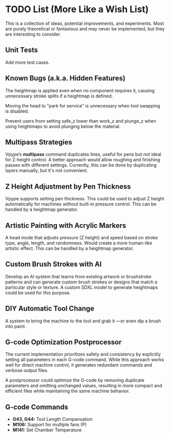 # TODO List (More Like a Wish List)

This is a collection of ideas, potential improvements, and experiments.
Most are purely theoretical or fantasious and may never be implemented,
but they are interesting to consider.

## Unit Tests

Add more test cases.

## Known Bugs (a.k.a. Hidden Features)

The heightmap is applied even when no component requires it, causing
unnecessary stroke splits if a heightmap is defined.

Moving the head to "park for service" is unnecessary when tool swapping
is disabled.

Prevent users from setting safe_z lower than work_z and plunge_z when
using heightmaps to avoid plunging below the material.

## Multipass Strategies

Vpype’s **multipass** command duplicates lines, useful for pens but not
ideal for Z-height control. A better approach would allow roughing and
finishing passes with different settings. Currently, this can be done by
duplicating layers manually, but it's not convenient.

## Z Height Adjustment by Pen Thickness

Vpype supports setting pen thickness. This could be used to adjust
Z height automatically for machines without built-in pressure control.
This can be handled by a heightmap generator.

## Artistic Painting with Acrylic Markers

A head mode that adjusts pressure (Z height) and speed based on stroke
type, angle, length, and randomness. Would create a more human-like
artistic effect. This can be handled by a heightmap generator.

## Custom Brush Strokes with AI

Develop an AI system that learns from existing artwork or brushstroke
patterns and can generate custom brush strokes or designs that match a
particular style or texture. A custom SDXL model to generate heightmaps
could be used for this purpose.

## DIY Automatic Tool Change

A system to bring the machine to the tool and grab it —or even dip a
brush into paint.

## G-code Optimization Postprocessor

The current implementation prioritizes safety and consistency by
explicitly setting all parameters in each G-code command. While this
approach works well for direct machine control, it generates redundant
commands and verbose output files.

A postprocessor could optimize the G-code by removing duplicate
parameters and omitting unchanged values, resulting in more compact and
efficient files while maintaining the same machine behavior.

## G-code Commands

* **G43, G44:** Tool Length Compensation
* **M106:** Support for multiple fans (P<index>)
* **M141:** Set Chamber Temperature

